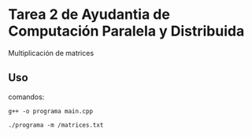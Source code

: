 # Tarea 2 de Ayudantia de Computación Paralela y Distribuida

Multiplicación de matrices

## Uso

comandos:
```
g++ -o programa main.cpp

```
```
./programa -m /matrices.txt

```
